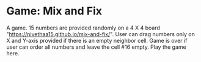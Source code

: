 # Game: Mix and Fix
A game. 15 numbers are provided randomly on a 4 X 4 board "https://nivethaa15.github.io/mix-and-fix/". User can drag numbers only on X and Y-axis provided if there is an empty neighbor cell. Game is over if user can order all numbers and leave  the cell #16 empty. Play the game here.

